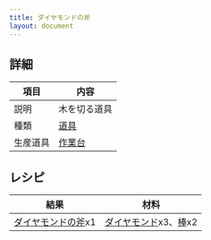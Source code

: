 ```yaml
---
title: ダイヤモンドの斧
layout: document
---
```

## 詳細

|項目|内容|
|---|---|
|説明|木を切る道具|
|種類|[道具](道具)|
|生産道具|[作業台](作業台)|

## レシピ

|結果|材料|
|---|---|
|[ダイヤモンドの斧](ダイヤモンドの斧)x1|[ダイヤモンド](ダイヤモンド)x3、[棒](棒)x2|
